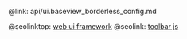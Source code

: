@link: api/ui.baseview_borderless_config.md

@seolinktop: [web ui framework](https://webix.com)
@seolink: [toolbar js](https://webix.com/widget/toolbar/)